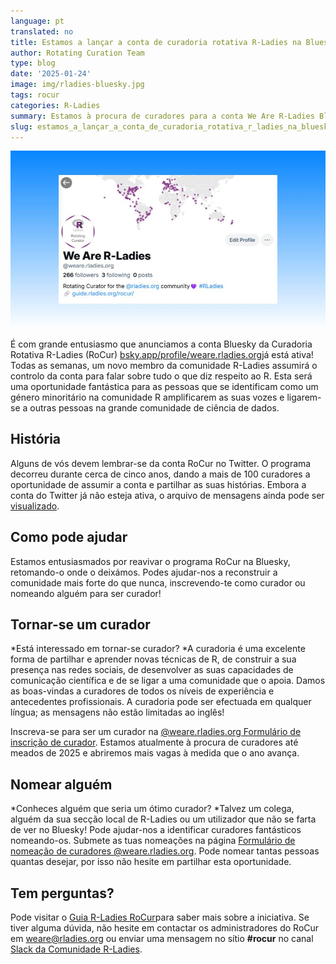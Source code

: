 ```yaml
---
language: pt
translated: no
title: Estamos a lançar a conta de curadoria rotativa R-Ladies na Bluesky!
author: Rotating Curation Team
type: blog
date: '2025-01-24'
image: img/rladies-bluesky.jpg
tags: rocur
categories: R-Ladies
summary: Estamos à procura de curadores para a conta We Are R-Ladies Bluesky!
slug: estamos_a_lançar_a_conta_de_curadoria_rotativa_r_ladies_na_bluesky
---
```


![Captura de ecrã de We Are R-Ladies em Bluesky](img/rladies-bluesky.jpg)

É com grande entusiasmo que anunciamos a conta Bluesky da Curadoria Rotativa R-Ladies (RoCur) [bsky.app/profile/weare.rladies.org](https://bsky.app/profile/weare.rladies.org)já está ativa!
Todas as semanas, um novo membro da comunidade R-Ladies assumirá o controlo da conta para falar sobre tudo o que diz respeito ao R.
Esta será uma oportunidade fantástica para as pessoas que se identificam como um género minoritário na comunidade R amplificarem as suas vozes e ligarem-se a outras pessoas na grande comunidade de ciência de dados.

## História

Alguns de vós devem lembrar-se da conta RoCur no Twitter.
O programa decorreu durante cerca de cinco anos, dando a mais de 100 curadores a oportunidade de assumir a conta e partilhar as suas histórias.
Embora a conta do Twitter já não esteja ativa, o arquivo de mensagens ainda pode ser [visualizado](https://rladies.org/tweet-archive/wearerladies/).

## Como pode ajudar

Estamos entusiasmados por reavivar o programa RoCur na Bluesky, retomando-o onde o deixámos.
Podes ajudar-nos a reconstruir a comunidade mais forte do que nunca, inscrevendo-te como curador ou nomeando alguém para ser curador!

## Tornar-se um curador

\*Está interessado em tornar-se curador?
\*A curadoria é uma excelente forma de partilhar e aprender novas técnicas de R, de construir a sua presença nas redes sociais, de desenvolver as suas capacidades de comunicação científica e de se ligar a uma comunidade que o apoia.
Damos as boas-vindas a curadores de todos os níveis de experiência e antecedentes profissionais.
A curadoria pode ser efectuada em qualquer língua; as mensagens não estão limitadas ao inglês!

Inscreva-se para ser um curador na [@weare.rladies.org Formulário de inscrição de curador](https://airtable.com/appjkZZgtF0iEWFjx/pagqsAma1WmUYxa9j/form).
Estamos atualmente à procura de curadores até meados de 2025 e abriremos mais vagas à medida que o ano avança.

## Nomear alguém

\*Conheces alguém que seria um ótimo curador?
\*Talvez um colega, alguém da sua secção local de R-Ladies ou um utilizador que não se farta de ver no Bluesky!
Pode ajudar-nos a identificar curadores fantásticos nomeando-os.
Submete as tuas nomeações na página [ Formulário de nomeação de curadores @weare.rladies.org](https://airtable.com/appFIBzsk2AxWlGMt/pagfezjuCxohikOOa/form).
Pode nomear tantas pessoas quantas desejar, por isso não hesite em partilhar esta oportunidade.

## Tem perguntas?

Pode visitar o [Guia R-Ladies RoCur](https://guide.rladies.org/rocur/about/)para saber mais sobre a iniciativa.
Se tiver alguma dúvida, não hesite em contactar os administradores do RoCur em [weare@rladies.org](mailto:weare@rladies.org) ou enviar uma mensagem no sítio **\#rocur** no canal [Slack da Comunidade R-Ladies](https://rladies.org/form/community-slack/).


